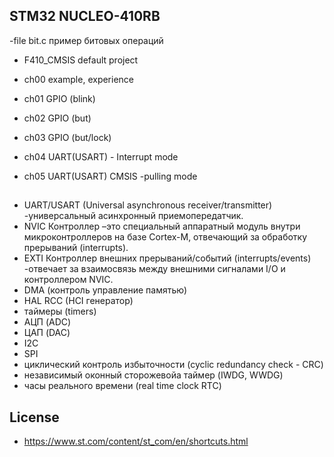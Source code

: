## STM32 NUCLEO-410RB

-file bit.c пример битовых операций

- F410_CMSIS default project

- ch00 example, experience

- ch01 GPIO (blink)
- ch02 GPIO (but)
- ch03 GPIO (but/lock)

- ch04 UART(USART) - Interrupt mode
- ch05 UART(USART) CMSIS -pulling mode

## 
- UART/USART (Universal asynchronous receiver/transmitter) -универсальный асинхронный приемопередатчик.
- NVIC Контроллер –это специальный аппаратный модуль внутри микроконтроллеров на базе Cortex-M, отвечающий за обработку прерываний (interrupts).
- EXTI Контроллер внешних прерываний/событий (interrupts/events) -отвечает за взаимосвязь между внешними сигналами I/O и контроллером NVIC.
- DMA (контроль управление памятью)
- HAL RCC (HCI генератор)
- таймеры (timers)
- АЦП (ADC) 
- ЦАП (DAC)
- I2C
- SPI
- циклический контроль избыточности (cyclic redundancy check - CRC)
- независимый  оконный сторожевойа таймер (IWDG, WWDG)
- часы реального времени (real time clock RTC)

## License

- https://www.st.com/content/st_com/en/shortcuts.html
